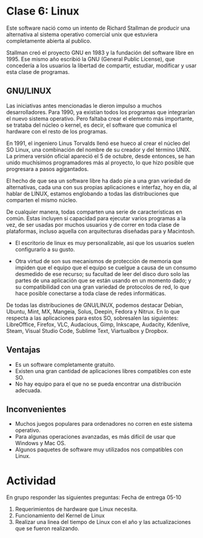 # Clase 6: Linux

Este software nació como un intento de Richard Stallman de producir una alternativa al sistema operativo comercial unix que estuviera completamente abierta al publico.

Stallman creó el proyecto GNU en 1983 y la fundación del software libre en 1995. Ese mismo año escribió la GNU (General Public License), que concedería a los usuarios la libertad de compartir, estudiar, modificar y usar esta clase de programas. 


## GNU/LINUX
Las iniciativas antes mencionadas le dieron impulso a muchos desarrolladores. Para 1990, ya existían todos los programas que integrarían el nuevo sistema operativo. Pero faltaba crear el elemento más importante, se trataba del núcleo o kernel, es decir, el software que comunica el hardware con el resto de los programas.

En 1991, el ingeniero Linus Torvalds llenó  ese hueco al crear el núcleo del SO Linux, una combinación del nombre de su creador y del término UNIX. La primera versión oficial apareció el 5 de octubre, desde entonces, se han unido muchísimos programadores más al proyecto, lo que hizo posible que progresara a pasos agigantados.

El hecho de que sea un software libre ha dado pie a una gran variedad de alternativas, cada una con sus propias aplicaciones e interfaz, hoy en dia, al hablar de LINUX, estamos englobando a todas las distribuciones que comparten el mismo núcleo.

De cualquier manera, todas comparten una serie de características en común. Estas incluyen si capacidad para ejecutar varios programas a la vez, de ser usadas por muchos usuarios y de correr en toda clase de plataformas, incluso aquella con arquitecturas diseñadas para y Macintosh.

- El escritorio de linux es muy personalizable, asi que los usuarios suelen configurarlo a su gusto.

- Otra virtud de son sus mecanismos de protección de memoria que impiden que el equipo que el equipo se cuelgue a causa de un consumo desmedido de ese recurso; su facultad de leer del disco duro solo las partes de una aplicación que se están usando en un momento dado; y su compatibilidad con una gran variedad de protocolos de red, lo que hace posible conectarse a toda clase de redes informáticas.
 
De todas las distribuciones de GNU/LINUX, podemos destacar Debian, Ubuntu, Mint, MX, Mangeia, Solus, Deepin, Fedora y Nitrux. En lo que respecta a las  aplicaciones para estos SO, sobresalen las siguientes: LibreOffice, Firefox, VLC, Audacious, Gimp, Inkscape, Audacity, Kdenlive, Steam, Visual Studio Code, Sublime Text, Viartualbox y Dropbox.

## Ventajas
- Es un software completamente gratuito.
- Existen una gran cantidad de aplicaciones libres compatibles con este SO.
- No hay equipo para el que no se pueda encontrar una distribución adecuada.

## Inconvenientes
- Muchos juegos populares para ordenadores no corren en este sistema operativo.
- Para algunas operaciones avanzadas, es más difícil de usar que Windows y Mac OS.
- Algunos paquetes de software muy utilizados nos compatibles con Linux.

# Actividad
En grupo responder las siguientes preguntas:
Fecha de entrega 05-10
1. Requerimientos de hardware que Linux necesita.
2. Funcionamiento del Kernel de Linux
3. Realizar una linea del tiempo de Linux con el año y las actualizaciones que se fueron realizando.

